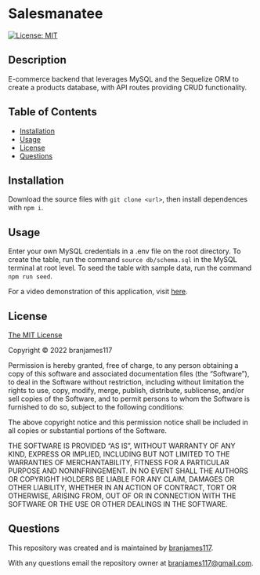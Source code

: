 # Salesmanatee

[![License: MIT](https://img.shields.io/badge/License-MIT-yellow.svg)](https://opensource.org/licenses/MIT)

## Description

E-commerce backend that leverages MySQL and the Sequelize ORM to create a products database, with API routes providing CRUD functionality.

## Table of Contents

- [Installation](#installation)
- [Usage](#usage)
- [License](#license)
- [Questions](#questions)

## Installation

Download the source files with `git clone <url>`, then install dependences with `npm i`.

## Usage

Enter your own MySQL credentials in a .env file on the root directory. To create the table, run the command `source db/schema.sql` in the MySQL terminal at root level. To seed the table with sample data, run the command `npm run seed`.

For a video demonstration of this application, visit [here](https://watch.screencastify.com/v/9MQPt3fJg8vwVihUwInI).

## License

[The MIT License](https://mit-license.org/)

Copyright © 2022 branjames117

Permission is hereby granted, free of charge, to any person obtaining a copy of this software and associated documentation files (the “Software”), to deal in the Software without restriction, including without limitation the rights to use, copy, modify, merge, publish, distribute, sublicense, and/or sell copies of the Software, and to permit persons to whom the Software is furnished to do so, subject to the following conditions:

The above copyright notice and this permission notice shall be included in all copies or substantial portions of the Software.

THE SOFTWARE IS PROVIDED “AS IS”, WITHOUT WARRANTY OF ANY KIND, EXPRESS OR IMPLIED, INCLUDING BUT NOT LIMITED TO THE WARRANTIES OF MERCHANTABILITY, FITNESS FOR A PARTICULAR PURPOSE AND NONINFRINGEMENT. IN NO EVENT SHALL THE AUTHORS OR COPYRIGHT HOLDERS BE LIABLE FOR ANY CLAIM, DAMAGES OR OTHER LIABILITY, WHETHER IN AN ACTION OF CONTRACT, TORT OR OTHERWISE, ARISING FROM, OUT OF OR IN CONNECTION WITH THE SOFTWARE OR THE USE OR OTHER DEALINGS IN THE SOFTWARE.

## Questions

This repository was created and is maintained by [branjames117](https://github.com/branjames117).

With any questions email the repository owner at [branjames117@gmail.com](mailto:branjames117@gmail.com).
